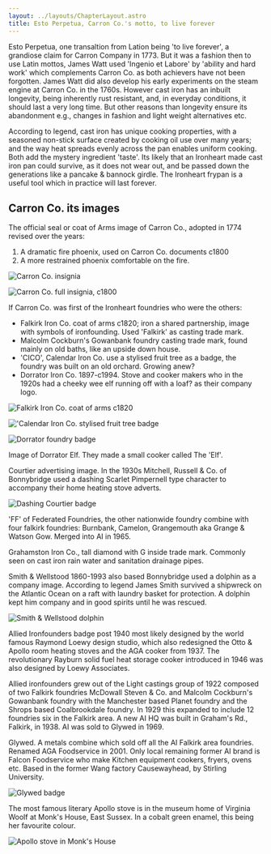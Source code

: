 ```yaml
---
layout: ../layouts/ChapterLayout.astro
title: Esto Perpetua, Carron Co.'s motto, to live forever
---
```


Esto Perpetua, one transaltion from Lation being 'to live forever', a grandiose claim for Carron Company in 1773. But it was a fashion then to use Latin mottos, James Watt used 'Ingenio et Labore' by 'ability and hard work' which complements Carron Co. as both achievers have not been forgotten. James Watt did also develop his early experiments on the steam engine at Carron Co. in the 1760s. However cast iron has an inbuilt longevity, being inherently rust resistant, and, in everyday conditions, it should last a very long time. But other reasons than longevity ensure its abandonment e.g., changes in fashion and light weight alternatives etc.

According to legend, cast iron has unique cooking properties, with a seasoned non-stick surface created by cooking oil use over many years; and the way heat spreads evenly across the pan enables uniform cooking. Both add the mystery ingredient 'taste'.  Its likely that an Ironheart made cast iron pan could survive, as it does not wear out, and be passed down the generations like a pancake & bannock girdle. The Ironheart frypan is a useful tool which in practice will last forever.  

## Carron Co. its images

The official seal or coat of Arms image of Carron Co., adopted in 1774 revised over the years:

1. A dramatic fire phoenix, used on Carron Co. documents c1800
2. A more restrained phoenix comfortable on the fire.

![Carron Co. insignia](Carron-Phoenix-shield-c1800 "L")

![Carron Co. full insignia, c1800](Carron-Co-insignia-full "R")

If Carron Co. was first of the Ironheart foundries who were the others:

* Falkirk Iron Co. coat of arms c1820; iron a shared partnership, image with symbols of ironfounding. Used 'Falkirk' as casting trade mark.
* Malcolm Cockburn's Gowanbank foundry casting trade mark, found mainly on old baths, like an upside down house.
* 'CICO', Calendar Iron Co. use a stylised fruit tree as a badge, the foundry was built on an old orchard. Growing anew?
* Dorrator Iron Co. 1897-c1994. Stove and cooker makers who in the 1920s had a cheeky wee elf running off with a loaf? as their company logo.

![Falkirk Iron Co. coat of arms c1820](Falkirk-Iron-Co-coat)

!['Calendar Iron Co. stylised fruit tree badge](CICO1926)

![Dorrator foundry badge](Dorrator-foundry-badge)

Image of Dorrator Elf. They made a small cooker called The 'Elf'.

Courtier advertising image. In the 1930s Mitchell, Russell & Co. of Bonnybridge used a dashing Scarlet Pimpernell type character to accompany their home heating stove adverts.

![Dashing Courtier badge](Courtier-badge)

'FF' of Federated Foundries, the other nationwide foundry combine with four falkirk foundries: Burnbank, Camelon, Grangemouth aka Grange & Watson Gow. Merged into AI in 1965.

Grahamston Iron Co., tall diamond with G inside trade mark. Commonly seen on cast iron rain water and sanitation drainage pipes.

Smith & Wellstood 1860-1993 also based Bonnybridge used a dolphin as a company image. According to legend James Smith survived a shipwreck on the Atlantic Ocean on a raft with laundry basket for protection. A dolphin kept him company and in good spirits until he was rescued.

![Smith & Wellstood dolphin](S-and-W-dolphin)

Allied Ironfounders badge post 1940 most likely designed by the world famous Raymond Loewy design studio, which also redesigned the Otto & Apollo room heating stoves and the AGA cooker from 1937. The revolutionary Rayburn solid fuel heat storage cooker introduced in 1946 was also designed by Loewy Associates.

Allied ironfounders grew out of the Light castings group of 1922 composed of two Falkirk foundries McDowall Steven & Co. and Malcolm Cockburn's Gowanbank foundry with the Manchester based Planet foundry and the Shrops based Coalbrookdale foundry. In 1929 this expanded to include 12 foundries six in the Falkirk area. A new AI HQ was built in Graham's Rd., Falkirk, in 1938. AI was sold to Glywed in 1969.

Glywed. A metals combine which sold off all the AI Falkirk area foundries. Renamed AGA Foodservice in 2001. Only local remaining former AI brand is Falcon Foodservice who make Kitchen equipment cookers, fryers, ovens etc. Based in the former Wang factory Causewayhead, by Stirling University.

![Glywed badge](Glywed)

The most famous literary Apollo stove is in the museum home of Virginia Woolf at Monk's House, East Sussex. In a cobalt green enamel, this being her favourite colour.

![Apollo stove in Monk's House](Apollo-Woolf)
